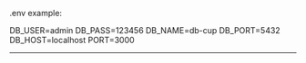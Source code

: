 .env example:

DB_USER=admin
DB_PASS=123456
DB_NAME=db-cup
DB_PORT=5432
DB_HOST=localhost
PORT=3000

---
